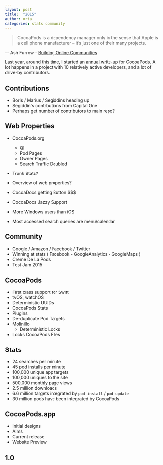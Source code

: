 ```yaml
---
layout: post
title:  "2015"
author: orta
categories: stats community 
---
```


> CocoaPods is a dependency manager only in the sense that Apple is a cell phone manufacturer – it’s just one of their many projects.

--  Ash Furrow - [Building Online Communities](http://ashfurrow.com/blog/building-online-communities/)

Last year, around this time, I started an [annual write-up](/Stats-2014/) for CocoaPods. A lot happens in a project with 10 relatively active developers, and a lot of drive-by contributors. 

<!-- more -->

## Contributions

- Boris / Marius / Segiddins heading up
- Segiddin's contrbutions from Capital One
- Perhaps get number of contributors to main repo?

## Web Properties

- CocoaPods.org
  - QI
  - Pod Pages
  - Owner Pages
  - Search Traffic Doubled
- Trunk Stats?
- Overview of web properties?
- CocoaDocs getting Button $$$
- CocoaDocs Jazzy Support

- More Windows users than iOS
- Most accessed search queries are menu/calendar

## Community

- Google / Amazon / Facebook / Twitter
- Winning at stats ( Facebook - GoogleAnalytics - GoogleMaps )
- Creme De La Pods
- Test Jam 2015

## CocoaPods

* First class support for Swift 
* tvOS, watchOS
* Deterministic UUIDs
* CocoaPods Stats
* Plugins
* De-duplicate Pod Targets
* Molinillo
  - Deterministic Locks
* Locks CocoaPods Files

## Stats

- 24 searches per minute
- 45 pod installs per minute
- 100,000 unique app targets
- 100,000 uniques to the site
- 500,000 monthly page views
- 2.5 million downloads
- 6.6 million targets integrated by `pod install` / `pod update`
- 30 million pods have been integrated by CocoaPods

## CocoaPods.app

* Initial designs
* Aims
* Current release
* Website Preview

## 1.0


